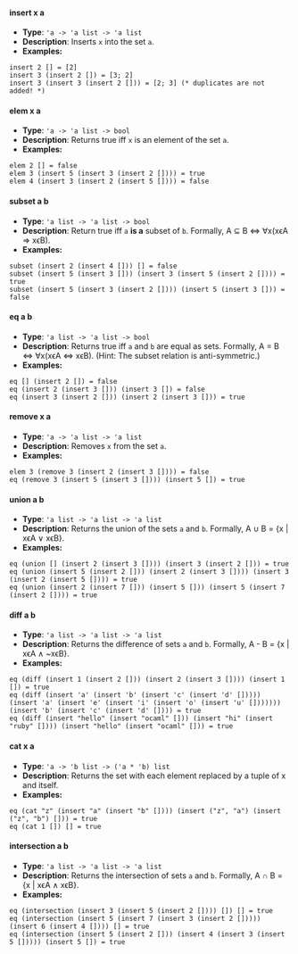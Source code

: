 #### insert x a
- **Type**: `'a -> 'a list -> 'a list`
- **Description**: Inserts `x` into the set `a`.
- **Examples:**
```
insert 2 [] = [2]
insert 3 (insert 2 []) = [3; 2]
insert 3 (insert 3 (insert 2 [])) = [2; 3] (* duplicates are not added! *)
```

#### elem x a
- **Type**: `'a -> 'a list -> bool`
- **Description**: Returns true iff `x` is an element of the set `a`.
- **Examples:**
```
elem 2 [] = false
elem 3 (insert 5 (insert 3 (insert 2 []))) = true
elem 4 (insert 3 (insert 2 (insert 5 []))) = false
```

#### subset a b
- **Type**: `'a list -> 'a list -> bool`
- **Description**: Return true iff `a` **is a** subset of `b`. Formally, A ⊆ B ⇔ ∀x(xϵA ⇒ xϵB).
- **Examples:**
```
subset (insert 2 (insert 4 [])) [] = false
subset (insert 5 (insert 3 [])) (insert 3 (insert 5 (insert 2 []))) = true
subset (insert 5 (insert 3 (insert 2 []))) (insert 5 (insert 3 [])) = false
```

#### eq a b
- **Type**: `'a list -> 'a list -> bool`
- **Description**: Returns true iff `a` and `b` are equal as sets. Formally, A = B ⇔ ∀x(xϵA ⇔ xϵB). (Hint: The subset relation is anti-symmetric.)
- **Examples:**
```
eq [] (insert 2 []) = false
eq (insert 2 (insert 3 [])) (insert 3 []) = false
eq (insert 3 (insert 2 [])) (insert 2 (insert 3 [])) = true
```

#### remove x a
- **Type**: `'a -> 'a list -> 'a list`
- **Description**: Removes `x` from the set `a`.
- **Examples:**
```
elem 3 (remove 3 (insert 2 (insert 3 []))) = false
eq (remove 3 (insert 5 (insert 3 []))) (insert 5 []) = true
```

#### union a b
- **Type**: `'a list -> 'a list -> 'a list`
- **Description**: Returns the union of the sets `a` and `b`. Formally, A ∪ B = {x | xϵA ∨ xϵB}.
- **Examples:**
```
eq (union [] (insert 2 (insert 3 []))) (insert 3 (insert 2 [])) = true
eq (union (insert 5 (insert 2 [])) (insert 2 (insert 3 []))) (insert 3 (insert 2 (insert 5 []))) = true
eq (union (insert 2 (insert 7 [])) (insert 5 [])) (insert 5 (insert 7 (insert 2 []))) = true
```

#### diff a b
- **Type**: `'a list -> 'a list -> 'a list`
- **Description**: Returns the difference of sets `a` and `b`. Formally, A - B = {x | xϵA ∧ ~xϵB}.
- **Examples:**
```
eq (diff (insert 1 (insert 2 [])) (insert 2 (insert 3 []))) (insert 1 []) = true
eq (diff (insert 'a' (insert 'b' (insert 'c' (insert 'd' [])))) (insert 'a' (insert 'e' (insert 'i' (insert 'o' (insert 'u' [])))))) (insert 'b' (insert 'c' (insert 'd' []))) = true
eq (diff (insert "hello" (insert "ocaml" [])) (insert "hi" (insert "ruby" []))) (insert "hello" (insert "ocaml" [])) = true
```

#### cat x a
- **Type**: `'a -> 'b list -> ('a * 'b) list`
- **Description**: Returns the set with each element replaced by a tuple of x and itself.
- **Examples:**
```
eq (cat "z" (insert "a" (insert "b" []))) (insert ("z", "a") (insert ("z", "b") [])) = true
eq (cat 1 []) [] = true
```

#### intersection a b

- **Type**: `'a list -> 'a list -> 'a list`
- **Description**: Returns the intersection of sets `a` and `b`. Formally, A ∩ B = {x | xϵA ∧ xϵB}.
- **Examples:**
```
eq (intersection (insert 3 (insert 5 (insert 2 []))) []) [] = true
eq (intersection (insert 5 (insert 7 (insert 3 (insert 2 [])))) (insert 6 (insert 4 []))) [] = true
eq (intersection (insert 5 (insert 2 [])) (insert 4 (insert 3 (insert 5 [])))) (insert 5 []) = true
```

